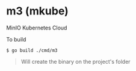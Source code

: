 # m3 (mkube)
MinIO Kubernetes Cloud


To build

```
$ go build ./cmd/m3
```

> Will create the binary on the project's folder

